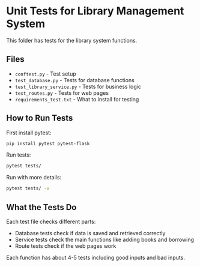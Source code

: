 # Unit Tests for Library Management System

This folder has tests for the library system functions.

## Files

- `conftest.py` - Test setup
- `test_database.py` - Tests for database functions  
- `test_library_service.py` - Tests for business logic
- `test_routes.py` - Tests for web pages
- `requirements_test.txt` - What to install for testing

## How to Run Tests

First install pytest:
```bash
pip install pytest pytest-flask
```

Run tests:
```bash
pytest tests/
```

Run with more details:
```bash  
pytest tests/ -v
```

## What the Tests Do

Each test file checks different parts:

- Database tests check if data is saved and retrieved correctly
- Service tests check the main functions like adding books and borrowing
- Route tests check if the web pages work

Each function has about 4-5 tests including good inputs and bad inputs.